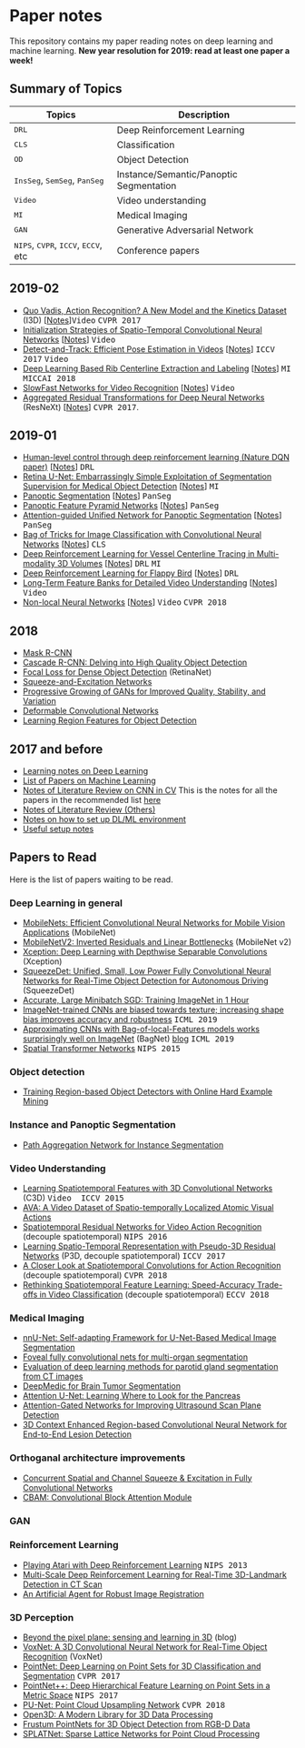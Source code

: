 # Paper notes
This repository contains my paper reading notes on deep learning and machine learning. **New year resolution for 2019: read at least one paper a week!**

## Summary of Topics

| Topics                                                  | Description                 |
| ------------------------------------------------------------ | --------------------------- |
| <kbd>DRL</kbd>                                               | Deep Reinforcement Learning |
| <kbd>CLS</kbd>                                                | Classification               |
| <kbd>OD</kbd>                                                | Object Detection            |
| <kbd>InsSeg</kbd>, <kbd>SemSeg</kbd>, <kbd>PanSeg</kbd> | Instance/Semantic/Panoptic Segmentation |
| <kbd>Video</kbd> | Video understanding |
| <kbd>MI</kbd> | Medical Imaging |
| <kbd>GAN</kbd> | Generative Adversarial Network |
| <kbd>NIPS</kbd>, <kbd>CVPR</kbd>, <kbd>ICCV</kbd>, <kbd>ECCV</kbd>, etc | Conference papers           |


## 2019-02
- [Quo Vadis, Action Recognition? A New Model and the Kinetics Dataset](https://arxiv.org/pdf/1705.07750.pdf) (I3D) [[Notes](paper_notes/quo_vadis_i3d.md)]<kbd>Video</kbd> <kbd>CVPR 2017</kbd>
- [Initialization Strategies of Spatio-Temporal Convolutional Neural Networks](https://arxiv.org/pdf/1503.07274.pdf) [[Notes](paper_notes/quo_vadis_i3d.md)] <kbd>Video</kbd>
- [Detect-and-Track: Efficient Pose Estimation in Videos](https://arxiv.org/pdf/1712.09184.pdf) [[Notes](paper_notes/quo_vadis_i3d.md)] <kbd>ICCV 2017</kbd> <kbd>Video</kbd>
- [Deep Learning Based Rib Centerline Extraction and Labeling](https://arxiv.org/pdf/1809.07082) [[Notes](paper_notes/rib_centerline_philips.md)] <kbd>MI</kbd> <kbd>MICCAI 2018</kbd>
- [SlowFast Networks for Video Recognition](https://arxiv.org/pdf/1812.03982.pdf) [[Notes](paper_notes/slowfast.md)] <kbd>Video</kbd>
- [Aggregated Residual Transformations for Deep Neural Networks](https://arxiv.org/pdf/1611.05431.pdf) (ResNeXt) [[Notes](paper_notes/resnext.md)] <kbd>CVPR 2017</kbd>.


## 2019-01
- [Human-level control through deep reinforcement learning (Nature DQN paper)](https://storage.googleapis.com/deepmind-media/dqn/DQNNaturePaper.pdf) [[Notes](paper_notes/nature_dqn_paper.md)] <kbd>DRL</kbd>
- [Retina U-Net: Embarrassingly Simple Exploitation of Segmentation Supervision for Medical Object Detection](https://arxiv.org/pdf/1811.08661.pdf) [[Notes](paper_notes/retina_unet.md)] <kbd>MI</kbd>
- [Panoptic Segmentation](https://arxiv.org/pdf/1801.00868.pdf) [[Notes](paper_notes/panoptic_segmentation.md)] <kbd>PanSeg</kbd>
- [Panoptic Feature Pyramid Networks](https://arxiv.org/pdf/1901.02446.pdf) [[Notes](paper_notes/panoptic_fpn.md)] <kbd>PanSeg</kbd> 
- [Attention-guided Unified Network for Panoptic Segmentation](https://arxiv.org/pdf/1812.03904.pdf) [[Notes](paper_notes/AUNet_panoptic.md)] <kbd>PanSeg</kbd>
- [Bag of Tricks for Image Classification with Convolutional Neural Networks](https://arxiv.org/pdf/1812.01187.pdf) [[Notes](paper_notes/bag_of_tricks_cnn.md)] <kbd>CLS</kbd>
- [Deep Reinforcement Learning for Vessel Centerline Tracing in Multi-modality 3D Volumes](https://link.springer.com/chapter/10.1007/978-3-030-00937-3_86) [[Notes](paper_notes/drl_vessel_centerline.md)] <kbd>DRL</kbd> <kbd>MI</kbd>
- [Deep Reinforcement Learning for Flappy Bird](http://cs229.stanford.edu/proj2015/362_report.pdf) [[Notes](paper_notes/drl_flappy.md)] <kbd>DRL</kbd>
- [Long-Term Feature Banks for Detailed Video Understanding](https://arxiv.org/pdf/1812.05038.pdf) [[Notes](paper_notes/long_term_feat_bank.md)] <kbd>Video</kbd> 
- [Non-local Neural Networks](https://arxiv.org/pdf/1711.07971.pdf) [[Notes](paper_notes/non_local_net.md)] <kbd>Video</kbd> <kbd>CVPR 2018</kbd>


## 2018
- [Mask R-CNN](https://arxiv.org/pdf/1703.06870.pdf)
- [Cascade R-CNN: Delving into High Quality Object Detection](https://arxiv.org/pdf/1712.00726.pdf)
- [Focal Loss for Dense Object Detection](https://arxiv.org/pdf/1708.02002.pdf) (RetinaNet)
- [Squeeze-and-Excitation Networks](https://arxiv.org/pdf/1709.01507)
- [Progressive Growing of GANs for Improved Quality, Stability, and Variation](https://arxiv.org/pdf/1710.10196.pdf)
- [Deformable Convolutional Networks](https://arxiv.org/pdf/1703.06211.pdf)
- [Learning Region Features for Object Detection](https://arxiv.org/pdf/1803.07066.pdf)

## 2017 and before
- [Learning notes on Deep Learning](Learning_notes.md)
- [List of Papers on Machine Learning](List_of_Machine_Learning_Papers.md)
- [Notes of Literature Review on CNN in CV](paper_notes/cnn_papers.md) This is the notes for all the papers in the recommended list [here](papers_and_books_to_start.md)
- [Notes of Literature Review (Others)](misc.md)
- [Notes on how to set up DL/ML environment](ML_DL_environment_Setup.md)
- [Useful setup notes](installation_log.md)

## Papers to Read
Here is the list of papers waiting to be read. 
### Deep Learning in general
- [MobileNets: Efficient Convolutional Neural Networks for Mobile Vision Applications](https://arxiv.org/pdf/1704.04861.pdf) (MobileNet)
- [MobileNetV2: Inverted Residuals and Linear Bottlenecks](https://arxiv.org/pdf/1801.04381.pdf) (MobileNet v2)
- [Xception: Deep Learning with Depthwise Separable Convolutions](https://arxiv.org/pdf/1610.02357.pdf) (Xception)
- [SqueezeDet: Unified, Small, Low Power Fully Convolutional Neural Networks for Real-Time Object Detection for Autonomous Driving](https://arxiv.org/pdf/1612.01051.pdf) (SqueezeDet)
- [Accurate, Large Minibatch SGD: Training ImageNet in 1 Hour](https://arxiv.org/pdf/1706.02677.pdf)
- [ImageNet-trained CNNs are biased towards texture; increasing shape bias improves accuracy and robustness](https://openreview.net/forum?id=Bygh9j09KX) <kbd>ICML 2019</kbd>
- [Approximating CNNs with Bag-of-local-Features models works surprisingly well on ImageNet](https://openreview.net/forum?id=SkfMWhAqYQ) (BagNet) [blog](https://blog.evjang.com/2019/02/bagnet.html) <kbd>ICML 2019</kbd>
- [Spatial Transformer Networks](https://arxiv.org/pdf/1506.02025.pdf) <kbd>NIPS 2015</kbd>

### Object detection
- [Training Region-based Object Detectors with Online Hard Example Mining](https://arxiv.org/pdf/1604.03540.pdf)

### Instance and Panoptic Segmentation
- [Path Aggregation Network for Instance Segmentation](https://arxiv.org/pdf/1803.01534.pdf)

### Video Understanding
- [Learning Spatiotemporal Features with 3D Convolutional Networks](https://arxiv.org/pdf/1412.0767.pdf) (C3D)  <kbd> Video </kbd><kbd> ICCV 2015 </kbd>
- [AVA: A Video Dataset of Spatio-temporally Localized Atomic Visual Actions](https://arxiv.org/pdf/1705.08421.pdf)
- [Spatiotemporal Residual Networks for Video Action Recognition](https://arxiv.org/pdf/1611.02155.pdf) (decouple spatiotemporal) <kbd>NIPS 2016</kbd>
- [Learning Spatio-Temporal Representation with Pseudo-3D Residual Networks](https://arxiv.org/pdf/1711.10305.pdf) (P3D, decouple spatiotemporal) <kbd> ICCV 2017 </kbd>
- [A Closer Look at Spatiotemporal Convolutions for Action Recognition](https://arxiv.org/pdf/1711.11248.pdf) (decouple spatiotemporal) <kbd>CVPR 2018</kbd>
- [Rethinking Spatiotemporal Feature Learning: Speed-Accuracy Trade-offs in Video Classification](https://arxiv.org/pdf/1712.04851.pdf) (decouple spatiotemporal) <kbd>ECCV 2018</kbd>

### Medical Imaging
- [nnU-Net: Self-adapting Framework for U-Net-Based Medical Image Segmentation](https://arxiv.org/pdf/1809.10486.pdf)
- [Foveal fully convolutional nets for multi-organ segmentation](https://www.dropbox.com/s/zcmqheb0cbwsxq0/Foveal%20fully%20convolutional%20nets%20for%20multi-organ%20segmentation.pdf?dl=0)
- [Evaluation of deep learning methods for parotid gland segmentation from CT images](https://www.spiedigitallibrary.org/journals/Journal-of-Medical-Imaging/volume-6/issue-1/011005/Evaluation-of-deep-learning-methods-for-parotid-gland-segmentation-from/10.1117/1.JMI.6.1.011005.pdf)
- [DeepMedic for Brain Tumor Segmentation](https://www.microsoft.com/en-us/research/wp-content/uploads/2017/02/kamnitsas2016brats.pdf)
- [Attention U-Net: Learning Where to Look for the Pancreas](https://arxiv.org/pdf/1804.03999.pdf)
- [Attention-Gated Networks for Improving Ultrasound Scan Plane Detection](https://arxiv.org/pdf/1804.05338.pdf)
- [3D Context Enhanced Region-based Convolutional Neural Network for End-to-End Lesion Detection](https://arxiv.org/pdf/1806.09648.pdf)

### Orthoganal architecture improvements
- [Concurrent Spatial and Channel Squeeze & Excitation in Fully Convolutional Networks](https://arxiv.org/pdf/1803.02579.pdf)
- [CBAM: Convolutional Block Attention Module](https://arxiv.org/pdf/1807.06521.pdf)

### GAN

### Reinforcement Learning
- [Playing Atari with Deep Reinforcement Learning](https://www.cs.toronto.edu/~vmnih/docs/dqn.pdf) <kbd> NIPS 2013 </kbd>
- [Multi-Scale Deep Reinforcement Learning for Real-Time 3D-Landmark Detection in CT Scan](http://comaniciu.net/Papers/MultiscaleDeepReinforcementLearning_PAMI18.pdf)
- [An Artificial Agent for Robust Image Registration](https://www.aaai.org/ocs/index.php/AAAI/AAAI17/paper/download/14751/14296)

### 3D Perception
- [Beyond the pixel plane: sensing and learning in 3D](https://thegradient.pub/beyond-the-pixel-plane-sensing-and-learning-in-3d/) (blog)
- [VoxNet: A 3D Convolutional Neural Network for Real-Time Object Recognition](https://www.ri.cmu.edu/pub_files/2015/9/voxnet_maturana_scherer_iros15.pdf) (VoxNet) 
- [PointNet: Deep Learning on Point Sets for 3D Classification and Segmentation](https://arxiv.org/pdf/1612.00593.pdf) <kbd>CVPR 2017</kbd>
- [PointNet++: Deep Hierarchical Feature Learning on Point Sets in a Metric Space](https://arxiv.org/pdf/1706.02413.pdf) <kbd>NIPS 2017</kbd>
- [PU-Net: Point Cloud Upsampling Network](https://arxiv.org/pdf/1801.06761.pdf) <kbd>CVPR 2018</kbd>
- [Open3D: A Modern Library for 3D Data Processing](http://www.open3d.org/wordpress/wp-content/paper.pdf)
- [Frustum PointNets for 3D Object Detection from RGB-D Data](https://arxiv.org/pdf/1711.08488.pdf)
- [SPLATNet: Sparse Lattice Networks for Point Cloud Processing](https://arxiv.org/pdf/1802.08275.pdf)
